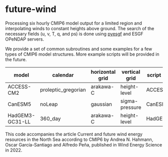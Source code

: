 # future-wind

Processing six hourly CMIP6 model output for a limited region and interpolating winds to constant heights above ground.
The search of the necessary fields (u, v, T, q, and ps) is done using [pyesgf](https://esgf-pyclient.readthedocs.io/en/latest/index.html) and ESGF OPeNDAP servers.

We provide a set of common subroutines and some examples for a few types of CMIP6 model structures. More example scripts will be provided in the future.

| model | calendar | horizontal grid | vertical grid | script name | extra comments |
|-------|----------|-----------------|---------------|-------------|----------------|
| ACCESS-CM2 | proleptic_gregorian | arakawa-C | height-level| ACCESS.py|  |
| CanESM5| noLeap| gaussian | sigma-pressure | CanESM5.py | |
| HadGEM3-GC31-LL | 360_day| arakawa-C | height-level | HadGEM.py| very slow server |

This code accompanies the article Current and future wind energy resources in the North Sea according to CMIP6 by Andrea N. Hahmann, Oscar García-Santiago and Alfredo Peña, published in Wind Energy Science in 2022.

